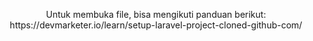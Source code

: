 <p align="center">Untuk membuka file, bisa mengikuti panduan berikut: <br>
https://devmarketer.io/learn/setup-laravel-project-cloned-github-com/</p>
